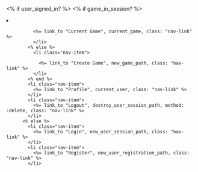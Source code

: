 <% if user_signed_in? %>
            <% if game_in_session? %>
              <li class="nav-item">
     
              <%= link_to "Current Game", current_game, class: "nav-link" %>
              </li>
            <% else %>
              <li class="nav-item">
     
                <%= link_to "Create Game", new_game_path, class: "nav-link" %>
              </li>
            <% end %>
            <li class="nav-item">
              <%= link_to "Profile", current_user, class: "nav-link" %>
            </li>
            <li class="nav-item">
              <%= link_to "Logout", destroy_user_session_path, method: :delete, class: "nav-link" %>
            </li>
          <% else %>
            <li class="nav-item">
              <%= link_to "Login", new_user_session_path, class: "nav-link" %>
            </li>
            <li class="nav-item">
              <%= link_to "Register", new_user_registration_path, class: "nav-link" %>
            </li>